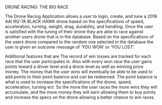 DRONE RACING: THE BIG RACE

The Drone Racing Application allows a user to login, create, and tune a 2018 AAI RQ-7A BLACK HAWK drone based on the specifications of speed, acceleration, turning, weight, drag, durability, and handling.  Once the user is satisfied with the tuning of their drone they are able to race against another users drone that is in the database.  Based on the specifications of the users drone compared to the random one selected in the database the user is given an outcome message of ‘YOU WON’ or ‘YOU LOST’.  

Additional features that are The record of win losses are tracked for each race that the user participates in.  Also with every won race the user gains points toward a driver level and a drone level as well as winning price money.  The money that the user wins will eventually be able to be used to add points to their point balance and can be redeemed.  The point balance is what is used to increase the specifications of the drone, speed, acceleration, turning ect.  So the more the user races the more wins they will accumulate, and the more money they will earn allowing them to buy points and increase the specs on the drone allowing a better chance to win races.